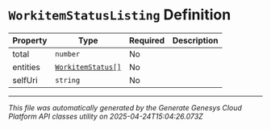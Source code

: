 # `WorkitemStatusListing` Definition

| Property | Type | Required | Description |
|----------|------|----------|-------------|
| total | `number` | No |  |
| entities | [`WorkitemStatus[]`](workitemstatus-definition.md) | No |  |
| selfUri | `string` | No |  |

---

*This file was automatically generated by the Generate Genesys Cloud Platform API classes utility on 2025-04-24T15:04:26.073Z*